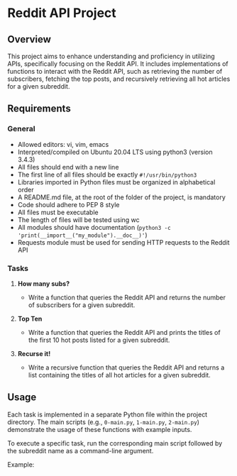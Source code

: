 # Reddit API Project

## Overview

This project aims to enhance understanding and proficiency in utilizing APIs, specifically focusing on the Reddit API. It includes implementations of functions to interact with the Reddit API, such as retrieving the number of subscribers, fetching the top posts, and recursively retrieving all hot articles for a given subreddit.

## Requirements

### General

- Allowed editors: vi, vim, emacs
- Interpreted/compiled on Ubuntu 20.04 LTS using python3 (version 3.4.3)
- All files should end with a new line
- The first line of all files should be exactly `#!/usr/bin/python3`
- Libraries imported in Python files must be organized in alphabetical order
- A README.md file, at the root of the folder of the project, is mandatory
- Code should adhere to PEP 8 style
- All files must be executable
- The length of files will be tested using wc
- All modules should have documentation (`python3 -c 'print(__import__("my_module").__doc__)'`)
- Requests module must be used for sending HTTP requests to the Reddit API

### Tasks

1. **How many subs?**
    - Write a function that queries the Reddit API and returns the number of subscribers for a given subreddit.

2. **Top Ten**
    - Write a function that queries the Reddit API and prints the titles of the first 10 hot posts listed for a given subreddit.

3. **Recurse it!**
    - Write a recursive function that queries the Reddit API and returns a list containing the titles of all hot articles for a given subreddit.

## Usage

Each task is implemented in a separate Python file within the project directory. The main scripts (e.g., `0-main.py`, `1-main.py`, `2-main.py`) demonstrate the usage of these functions with example inputs.

To execute a specific task, run the corresponding main script followed by the subreddit name as a command-line argument.

Example:
